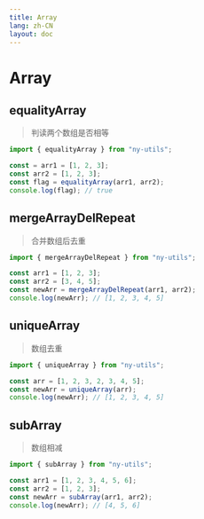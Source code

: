 ```yaml
---
title: Array
lang: zh-CN
layout: doc
---
```


# Array

## equalityArray

> 判读两个数组是否相等

```js
import { equalityArray } from "ny-utils";

const = arr1 = [1, 2, 3];
const arr2 = [1, 2, 3];
const flag = equalityArray(arr1, arr2);
console.log(flag); // true
```

## mergeArrayDelRepeat

> 合并数组后去重

```js
import { mergeArrayDelRepeat } from "ny-utils";

const arr1 = [1, 2, 3];
const arr2 = [3, 4, 5];
const newArr = mergeArrayDelRepeat(arr1, arr2);
console.log(newArr); // [1, 2, 3, 4, 5]
```

## uniqueArray

> 数组去重

```js
import { uniqueArray } from "ny-utils";

const arr = [1, 2, 3, 2, 3, 4, 5];
const newArr = uniqueArray(arr);
console.log(newArr); // [1, 2, 3, 4, 5]
```

## subArray

> 数组相减

```js
import { subArray } from "ny-utils";

const arr1 = [1, 2, 3, 4, 5, 6];
const arr2 = [1, 2, 3];
const newArr = subArray(arr1, arr2);
console.log(newArr); // [4, 5, 6]
```
